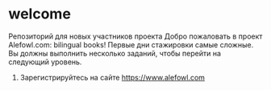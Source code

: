 # welcome
Репозиторий для новых участников проекта
Добро пожаловать в проект Alefowl.com: bilingual books!
Первые дни стажировки самые сложные. 
Вы должны выполнить несколько заданий, чтобы перейти на следующий уровень.
1. Зарегистрируйтесь на сайте https://www.alefowl.com
